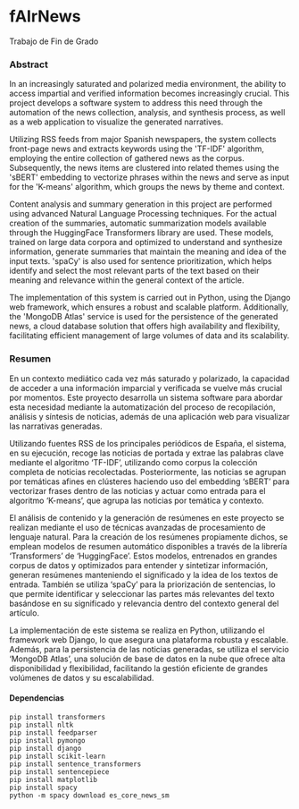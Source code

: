 # fAIrNews
Trabajo de Fin de Grado
### Abstract

In an increasingly saturated and polarized media environment, the ability to access impartial and verified information becomes increasingly crucial. This project develops a software system to address this need through the automation of the news collection, analysis, and synthesis process, as well as a web application to visualize the generated narratives.

Utilizing RSS feeds from major Spanish newspapers, the system collects front-page news and extracts keywords using the 'TF-IDF' algorithm, employing the entire collection of gathered news as the corpus. Subsequently, the news items are clustered into related themes using the 'sBERT' embedding to vectorize phrases within the news and serve as input for the 'K-means' algorithm, which groups the news by theme and context.

Content analysis and summary generation in this project are performed using advanced Natural Language Processing techniques. For the actual creation of the summaries, automatic summarization models available through the HuggingFace Transformers library are used. These models, trained on large data corpora and optimized to understand and synthesize information, generate summaries that maintain the meaning and idea of the input texts. 'spaCy' is also used for sentence prioritization, which helps identify and select the most relevant parts of the text based on their meaning and relevance within the general context of the article.

The implementation of this system is carried out in Python, using the Django web framework, which ensures a robust and scalable platform. Additionally, the 'MongoDB Atlas' service is used for the persistence of the generated news, a cloud database solution that offers high availability and flexibility, facilitating efficient management of large volumes of data and its scalability.

### Resumen

En un contexto mediático cada vez más saturado y polarizado, la capacidad de acceder a una información imparcial y verificada se vuelve más crucial por momentos. Este proyecto desarrolla un sistema software para abordar esta necesidad mediante la automatización del proceso de recopilación, análisis y síntesis de noticias, además de una aplicación web para visualizar las narrativas generadas.

Utilizando fuentes RSS de los principales periódicos de España, el sistema, en su ejecución, recoge las noticias de portada y extrae las palabras clave mediante el algoritmo ‘TF-IDF’, utilizando como corpus la colección completa de noticias recolectadas. Posteriormente, las noticias se agrupan por temáticas afines en clústeres haciendo uso del embedding ‘sBERT’ para vectorizar frases dentro de las noticias y actuar como entrada para el algoritmo ‘K-means’, que agrupa las noticias por temática y contexto.

El análisis de contenido y la generación de resúmenes en este proyecto se realizan mediante el uso de técnicas avanzadas de procesamiento de lenguaje natural. Para la creación de los resúmenes propiamente dichos, se emplean modelos de resumen automático disponibles a través de la librería ‘Transformers’ de ‘HuggingFace’. Estos modelos, entrenados en grandes corpus de datos y optimizados para entender y sintetizar información, generan resúmenes manteniendo el significado y la idea de los textos de entrada. También se utiliza ‘spaCy’ para la priorización de sentencias, lo que permite identificar y seleccionar las partes más relevantes del texto basándose en su significado y relevancia dentro del contexto general del artículo.

La implementación de este sistema se realiza en Python, utilizando el framework web Django, lo que asegura una plataforma robusta y escalable. Además, para la persistencia de las noticias generadas, se utiliza el servicio ‘MongoDB Atlas’, una solución de base de datos en la nube que ofrece alta disponibilidad y flexibilidad, facilitando la gestión eficiente de grandes volúmenes de datos y su escalabilidad.

 
#### Dependencias

```shell
pip install transformers
pip install nltk
pip install feedparser
pip install pymongo
pip install django
pip install scikit-learn
pip install sentence_transformers
pip install sentencepiece
pip install matplotlib
pip install spacy
python -m spacy download es_core_news_sm
```
